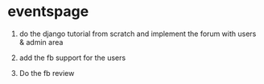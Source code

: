 # eventspage

1. do the django tutorial from scratch and implement the forum with users & admin area


4. add the fb support for the users

5. Do the fb review

